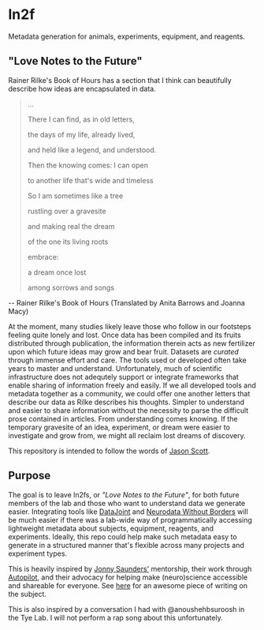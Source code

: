 # ln2f
Metadata generation for animals, experiments, equipment, and reagents.

## "Love Notes to the Future"

Rainer Rilke's Book of Hours has a section that I think can beautifully describe how ideas are encapsulated in data.

> ...
>
>
> There I can find, as in old letters,
> 
> the days of my life, already lived,
> 
> and held like a legend, and understood.
>
> Then the knowing comes: I can open
> 
> to another life that's wide and timeless
>
> So I am sometimes like a tree
> 
> rustling over a gravesite
> 
> and making real the dream
>
> of the one its living roots
>
> embrace:
>
> a dream once lost
> 
> among sorrows and songs

-- Rainer Rilke's Book of Hours
(Translated by Anita Barrows and Joanna Macy)

At the moment, many studies likely leave those who follow in our footsteps feeling quite lonely and lost.
Once data has been compiled and its fruits distributed through publication, the information therein acts as new fertilizer upon which future ideas may grow and bear fruit.
Datasets are *curated* through immense effort and care.
The tools used or developed often take years to master and understand.
Unfortunately, much of scientific infrastructure does not adequtely support or integrate frameworks that enable sharing of information freely and easily.
If we all developed tools and metadata together as a community, we could offer one another letters that describe our data as Rilke describes his thoughts.
Simpler to understand and easier to share information without the necessity to parse the difficult prose contained in articles.
From understanding comes knowing.
If the temporary gravesite of an idea, experiment, or dream were easier to investigate and grow from, we might all reclaim lost dreams of discovery.


This repository is intended to follow the words of [Jason Scott](https://twitter.com/textfiles/status/119403173436850176).

## Purpose

The goal is to leave ln2fs, or _"Love Notes to the Future"_, for both future members of the lab and those who want to understand data we generate easier. Integrating tools like [DataJoint](https://www.datajoint.com/) and [Neurodata Without Borders](https://www.nwb.org/) will be much easier if there was a lab-wide way of programmatically accessing lightweight metadata about subjects, equipment, reagents, and experiments. Ideally, this repo could help make such metadata easy to generate in a structured manner that's flexible across many projects and experiment types.

This is heavily inspired by [Jonny Saunders'](https://github.com/sneakers-the-rat?tab=repositories) mentorship, their work through [Autopilot](https://docs.auto-pi-lot.com/en/latest/), and their advocacy for helping make (neuro)science accessible and shareable for everyone. See [here](https://jon-e.net/infrastructure/) for an awesome piece of writing on the subject.

This is also inspired by a conversation I had with @anoushehbsuroosh in the Tye Lab. I will not perform a rap song about this unfortunately.
